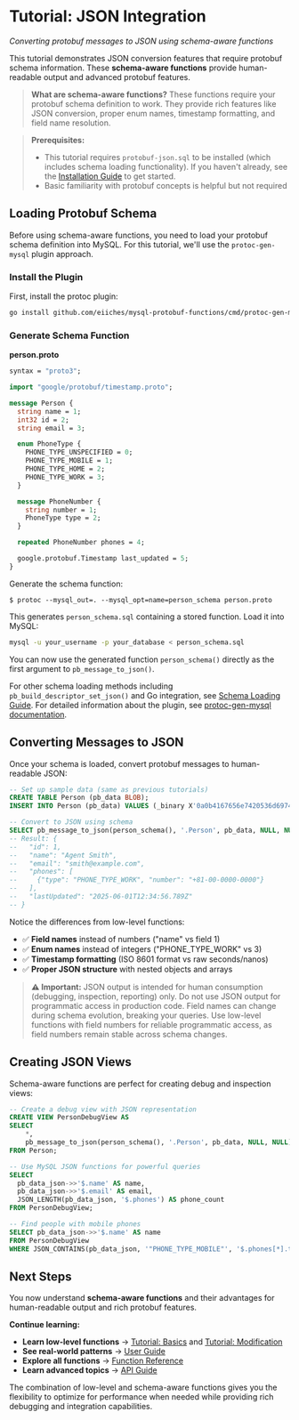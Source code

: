 # Tutorial: JSON Integration

*Converting protobuf messages to JSON using schema-aware functions*

This tutorial demonstrates JSON conversion features that require protobuf schema information. These **schema-aware functions** provide human-readable output and advanced protobuf features.

> **What are schema-aware functions?** These functions require your protobuf schema definition to work. They provide rich features like JSON conversion, proper enum names, timestamp formatting, and field name resolution.

> **Prerequisites:**
> - This tutorial requires `protobuf-json.sql` to be installed (which includes schema loading functionality). If you haven't already, see the [Installation Guide](installation.md) to get started.
> - Basic familiarity with protobuf concepts is helpful but not required

## Loading Protobuf Schema

Before using schema-aware functions, you need to load your protobuf schema definition into MySQL. For this tutorial, we'll use the `protoc-gen-mysql` plugin approach.

### Install the Plugin

First, install the protoc plugin:

```bash
go install github.com/eiiches/mysql-protobuf-functions/cmd/protoc-gen-mysql@latest
```

### Generate Schema Function


**person.proto**

```protobuf
syntax = "proto3";

import "google/protobuf/timestamp.proto";

message Person {
  string name = 1;
  int32 id = 2;
  string email = 3;

  enum PhoneType {
    PHONE_TYPE_UNSPECIFIED = 0;
    PHONE_TYPE_MOBILE = 1;
    PHONE_TYPE_HOME = 2;
    PHONE_TYPE_WORK = 3;
  }

  message PhoneNumber {
    string number = 1;
    PhoneType type = 2;
  }

  repeated PhoneNumber phones = 4;

  google.protobuf.Timestamp last_updated = 5;
}
```

Generate the schema function:

```console
$ protoc --mysql_out=. --mysql_opt=name=person_schema person.proto
```

This generates `person_schema.sql` containing a stored function. Load it into MySQL:

```bash
mysql -u your_username -p your_database < person_schema.sql
```

You can now use the generated function `person_schema()` directly as the first argument to `pb_message_to_json()`.

For other schema loading methods including `pb_build_descriptor_set_json()` and Go integration, see [Schema Loading Guide](schema-loading.md). For detailed information about the plugin, see [protoc-gen-mysql documentation](../cmd/protoc-gen-mysql/README.md).

## Converting Messages to JSON

Once your schema is loaded, convert protobuf messages to human-readable JSON:

```sql
-- Set up sample data (same as previous tutorials)
CREATE TABLE Person (pb_data BLOB);
INSERT INTO Person (pb_data) VALUES (_binary X'0a0b4167656e7420536d69746810011a11736d697468406578616d706c652e636f6d22140a102b38312d30302d303030302d3030303010032a0c08f091f1c10610c0de9cf802');

-- Convert to JSON using schema
SELECT pb_message_to_json(person_schema(), '.Person', pb_data, NULL, NULL) FROM Person;
-- Result: {
--   "id": 1,
--   "name": "Agent Smith",
--   "email": "smith@example.com",
--   "phones": [
--     {"type": "PHONE_TYPE_WORK", "number": "+81-00-0000-0000"}
--   ],
--   "lastUpdated": "2025-06-01T12:34:56.789Z"
-- }
```

Notice the differences from low-level functions:
- ✅ **Field names** instead of numbers ("name" vs field 1)
- ✅ **Enum names** instead of integers ("PHONE_TYPE_WORK" vs 3)
- ✅ **Timestamp formatting** (ISO 8601 format vs raw seconds/nanos)
- ✅ **Proper JSON structure** with nested objects and arrays

> **⚠️ Important:** JSON output is intended for human consumption (debugging, inspection, reporting) only. Do not use JSON output for programmatic access in production code. Field names can change during schema evolution, breaking your queries. Use low-level functions with field numbers for reliable programmatic access, as field numbers remain stable across schema changes.

## Creating JSON Views

Schema-aware functions are perfect for creating debug and inspection views:

```sql
-- Create a debug view with JSON representation
CREATE VIEW PersonDebugView AS
SELECT
    *,
    pb_message_to_json(person_schema(), '.Person', pb_data, NULL, NULL) AS pb_data_json
FROM Person;

-- Use MySQL JSON functions for powerful queries
SELECT
  pb_data_json->>'$.name' AS name,
  pb_data_json->>'$.email' AS email,
  JSON_LENGTH(pb_data_json, '$.phones') AS phone_count
FROM PersonDebugView;

-- Find people with mobile phones
SELECT pb_data_json->>'$.name' AS name
FROM PersonDebugView
WHERE JSON_CONTAINS(pb_data_json, '"PHONE_TYPE_MOBILE"', '$.phones[*].type');
```

## Next Steps

You now understand **schema-aware functions** and their advantages for human-readable output and rich protobuf features.

**Continue learning:**
- **Learn low-level functions** → [Tutorial: Basics](tutorial-basics.md) and [Tutorial: Modification](tutorial-modification.md)
- **See real-world patterns** → [User Guide](user-guide.md)
- **Explore all functions** → [Function Reference](function-reference.md)
- **Learn advanced topics** → [API Guide](api-guide.md)

The combination of low-level and schema-aware functions gives you the flexibility to optimize for performance when needed while providing rich debugging and integration capabilities.
